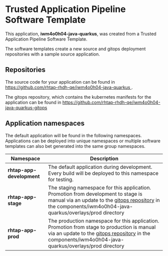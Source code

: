 # Trusted Application Pipeline Software Template

This application, **iwm4o0h04-java-quarkus**, was created from a Trusted Application Pipeline Software Template.

The software templates create a new source and gitops deployment repositories with a sample source application. 

## Repositories

The source code for your application can be found in [https://github.com/rhtap-rhdh-qe/iwm4o0h04-java-quarkus ](https://github.com/rhtap-rhdh-qe/iwm4o0h04-java-quarkus ).
 
The gitops repository, which contains the kubernetes manifests for the application can be found in 
[https://github.com/rhtap-rhdh-qe/iwm4o0h04-java-quarkus-gitops ](https://github.com/rhtap-rhdh-qe/iwm4o0h04-java-quarkus-gitops ) 

## Application namespaces 

The default application will be found in the following namespaces. Applications can be deployed into unique namespaces or multiple software templates can also bet generated into the same group namespaces.  

|  Namespace   |  Description   |  
| -------- | -------- |   
| **rhtap-app-development** | The default application during development. Every build will be deployed to this namespace for testing. | 
| **rhtap-app-stage** | The staging namespace for this application. Promotion from development to stage is manual via an update to the [gitops repository](https://github.com/rhtap-rhdh-qe/iwm4o0h04-java-quarkus-gitops ) in the components/iwm4o0h04-java-quarkus/overlays/prod directory |  
| **rhtap-app-prod** | The production namespace for this application. Promotion from stage to production is manual via an update to the [gitops repository](https://github.com/rhtap-rhdh-qe/iwm4o0h04-java-quarkus-gitops ) in the components/iwm4o0h04-java-quarkus/overlays/prod directory | 